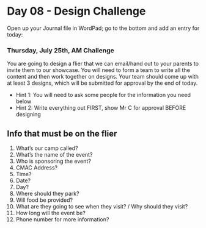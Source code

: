 # Day 08 - Design Challenge #

Open up your Journal file in WordPad; go to the bottom and add an entry for today:
### Thursday, July 25th, AM Challenge ###
You are going to design a flier that we can email/hand out to your parents to invite them to our showcase. You will need to form a team to write all the content and then work together on designs. Your team should come up with at least 3 designs, which will be submitted for approval by the end of today.

- Hint 1: You will need to ask some people for the information you need below
- Hint 2: Write everything out FIRST, show Mr C for approval BEFORE designing

## Info that must be on the flier ##
1. What’s our camp called?
2. What’s the name of the event?
3. Who is sponsoring the event?
4. CMAC Address?
5. Time?
6. Date?
7. Day?
8. Where should they park?
9. Will food be provided?
10. What are they going to see when they visit? / Why should they visit?
11. How long will the event be?
12. Phone number for more information?
